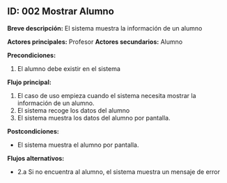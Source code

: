 
## ID: 002 Mostrar Alumno

**Breve descripción:** El sistema muestra la información de un alumno

**Actores principales:** Profesor
**Actores secundarios:** Alumno

**Precondiciones:**

 1. El alumno debe existir en el sistema

**Flujo principal:**

 1. El caso de uso empieza cuando el sistema necesita mostrar la información de un alumno.
 2. El sistema recoge los datos del alumno
 3. El sistema muestra los datos del alumno por pantalla.

**Postcondiciones:**

 - El sistema muestra el alumno por pantalla.

**Flujos alternativos:**
- 2.a Si no encuentra al alumno, el sistema muestra un mensaje de error